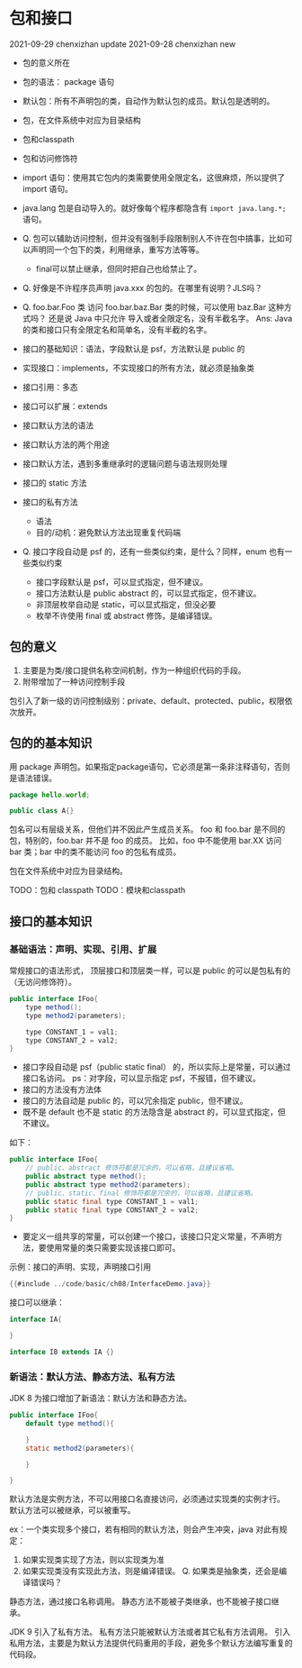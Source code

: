 # 包和接口
2021-09-29 chenxizhan update
2021-09-28 chenxizhan new

- 包的意义所在
- 包的语法： package 语句
- 默认包：所有不声明包的类，自动作为默认包的成员。默认包是透明的。
- 包，在文件系统中对应为目录结构
- 包和classpath
- 包和访问修饰符
- import 语句：使用其它包内的类需要使用全限定名，这很麻烦，所以提供了 import 语句。
- java.lang 包是自动导入的。就好像每个程序都隐含有 `import java.lang.*;` 语句。

- Q. 包可以辅助访问控制，但并没有强制手段限制别人不许在包中搞事，比如可以声明同一个包下的类，利用继承，重写方法等等。
  - final可以禁止继承，但同时把自己也给禁止了。
- Q. 好像是不许程序员声明 java.xxx 的包的。在哪里有说明？JLS吗？

- Q. foo.bar.Foo 类 访问 foo.bar.baz.Bar 类的时候，可以使用 baz.Bar 这种方式吗？
  还是说 Java 中只允许 导入或者全限定名，没有半截名字。
  Ans: Java 的类和接口只有全限定名和简单名，没有半截的名字。

- 接口的基础知识：语法，字段默认是 psf，方法默认是 public 的
- 实现接口：implements，不实现接口的所有方法，就必须是抽象类
- 接口引用：多态
- 接口可以扩展：extends
- 接口默认方法的语法
- 接口默认方法的两个用途
- 接口默认方法，遇到多重继承时的逻辑问题与语法规则处理
- 接口的 static 方法
- 接口的私有方法
  - 语法
  - 目的/动机：避免默认方法出现重复代码端
- Q. 接口字段自动是 psf 的，还有一些类似约束，是什么？同样，enum 也有一些类似约束
  - 接口字段默认是 psf，可以显式指定，但不建议。
  - 接口方法默认是 public abstract 的，可以显式指定，但不建议。
  - 非顶层枚举自动是 static，可以显式指定，但没必要
  - 枚举不许使用 final 或 abstract 修饰，是编译错误。

## 包的意义
1. 主要是为类/接口提供名称空间机制，作为一种组织代码的手段。
2. 附带增加了一种访问控制手段

包引入了新一级的访问控制级别：private、default、protected、public，权限依次放开。

## 包的的基本知识
用 package 声明包。如果指定package语句，它必须是第一条非注释语句，否则是语法错误。
```java
package hello.world;

public class A{}
```

包名可以有层级关系，但他们并不因此产生成员关系。
foo 和 foo.bar 是不同的包，特别的，foo.bar 并不是 foo 的成员。
比如，foo 中不能使用 bar.XX 访问 bar 类；bar 中的类不能访问 foo 的包私有成员。

包在文件系统中对应为目录结构。

TODO：包和 classpath
TODO：模块和classpath

## 接口的基本知识
### 基础语法：声明、实现、引用、扩展
常规接口的语法形式，
顶层接口和顶层类一样，可以是 public 的可以是包私有的（无访问修饰符）。
```java
public interface IFoo{
    type method();
    type method2(parameters);

    type CONSTANT_1 = val1;
    type CONSTANT_2 = val2;
}
```
- 接口字段自动是 psf（public static final） 的，所以实际上是常量，可以通过接口名访问。
  ps：对字段，可以显示指定 psf，不报错，但不建议。
- 接口的方法没有方法体
- 接口的方法自动是 public 的，可以冗余指定 public，但不建议。
- 既不是 default 也不是 static 的方法隐含是 abstract 的，可以显式指定，但不建议。

如下：
```java
public interface IFoo{
    // public、abstract 修饰符都是冗余的，可以省略，且建议省略。
    public abstract type method();
    public abstract type method2(parameters);
    // public、static、final 修饰符都是冗余的，可以省略，且建议省略。
    public static final type CONSTANT_1 = val1;
    public static final type CONSTANT_2 = val2;
}
```

- 要定义一组共享的常量，可以创建一个接口，该接口只定义常量，不声明方法，要使用常量的类只需要实现该接口即可。

示例：接口的声明、实现，声明接口引用

```java
{{#include ../code/basic/ch08/InterfaceDemo.java}}
```

接口可以继承：
```java
interface IA{

}

interface IB extends IA {}
```

### 新语法：默认方法、静态方法、私有方法
JDK 8 为接口增加了新语法：默认方法和静态方法。
```java
public interface IFoo{
    default type method(){

    }
    static method2(parameters){

    }

}
```
默认方法是实例方法，不可以用接口名直接访问，必须通过实现类的实例才行。
默认方法可以被继承，可以被重写。

ex：一个类实现多个接口，若有相同的默认方法，则会产生冲突，java 对此有规定：
1. 如果实现类实现了方法，则以实现类为准
2. 如果实现类没有实现此方法，则是编译错误。
Q. 如果类是抽象类，还会是编译错误吗？

静态方法，通过接口名称调用。
静态方法不能被子类继承，也不能被子接口继承。

JDK 9 引入了私有方法。
私有方法只能被默认方法或者其它私有方法调用。
引入私用方法，主要是为默认方法提供代码重用的手段，避免多个默认方法编写重复的代码段。
